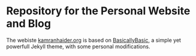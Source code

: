 Repository for the Personal Website and Blog
============================================

The webiste [kamranhaider.org](http://kamranhaider.org) is based on [BasicallyBasic](https://mmistakes.github.io/jekyll-theme-basically-basic/),
 a simple yet powerfull Jekyll theme, with some personal modifications.